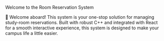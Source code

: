 Welcome to the Room Reservation System

   

🏫 Welcome aboard! This system is your one-stop solution for managing study-room reservations. Built with robust C++ and integrated with React for a smooth interactive experience, this system is designed to make your campus life a little easier.
